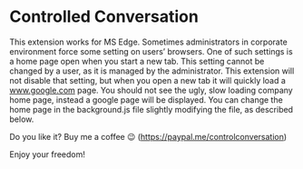 # Controlled Conversation

This extension works for MS Edge. Sometimes administrators in corporate environment force some setting on users’ browsers. 
One of such settings is a home page open when you start a new tab. 
This setting cannot be changed by a user, as it is managed by the administrator. 
This extension will not disable that setting, but when you open a new tab it will quickly load a www.google.com page. 
You should not see the ugly, slow loading company home page, instead a google page will be displayed. 
You can change the home page in the background.js file slightly modifying the file, as described below.

Do you like it? Buy me a coffee 😉 (https://paypal.me/controlconversation)

Enjoy your freedom!
